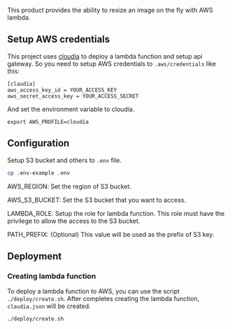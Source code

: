 This product provides the ability to resize an image on the fly with AWS lambda.

## Setup AWS credentials

This project uses [cloudia](https://github.com/claudiajs/claudia) to deploy a lambda function and setup api gateway.
So you need to setup AWS credentials to `.aws/credentials` like this:

```
[claudia]
aws_access_key_id = YOUR_ACCESS_KEY
aws_secret_access_key = YOUR_ACCESS_SECRET
```

And set the environment variable to cloudia.

```
export AWS_PROFILE=cloudia
```

## Configuration

Setup S3 bucket and others to `.env` file.

```bash
cp .env-example .env
```

AWS_REGION:
Set the region of S3 bucket.

AWS_S3_BUCKET:
Set the S3 bucket that you want to access.

LAMBDA_ROLE:
Setup the role for lambda function.
This role must have the privilege to allow the access to the S3 bucket.

PATH_PREFIX: (Optional)
This value will be used as the prefix of S3 key.

## Deployment

### Creating lambda function

To deploy a lambda function to AWS, you can use the script `./deploy/create.sh`.
After completes creating the lambda function, `claudia.json` will be created.

```bash
./deploy/create.sh
```

